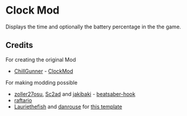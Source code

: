 # Clock Mod

Displays the time and optionally the battery percentage in the the game.

## Credits

For creating the original Mod
* [ChillGunner](https://github.com/ChillGunner) - [ClockMod](https://github.com/ChillGunner/ClockMod)

For making modding possible

* [zoller27osu](https://github.com/zoller27osu), [Sc2ad](https://github.com/Sc2ad) and [jakibaki](https://github.com/jakibaki) - [beatsaber-hook](https://github.com/sc2ad/beatsaber-hook)
* [raftario](https://github.com/raftario) 
* [Lauriethefish](https://github.com/Lauriethefish) and [danrouse](https://github.com/danrouse) for [this template](https://github.com/Lauriethefish/quest-mod-template)
